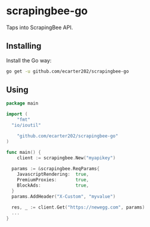 # scrapingbee-go
Taps into ScrapingBee API.

## Installing

Install the Go way:

```sh
go get -u github.com/ecarter202/scrapingbee-go
```

## Using

`````go
package main

import (
	"fmt"
  "io/ioutil"

	"github.com/ecarter202/scrapingbee-go"
)

func main() {
	client := scrapingbee.New("myapikey")
  
  params := &scrapingbee.ReqParams{
    JavascriptRendering:  true,
    PremiumProxies:       true,
    BlockAds:             true,
  }
  params.AddHeader("X-Custom", "myvalue")
  
  res, _ := client.Get("https://newegg.com", params)
  ...
}
`````

